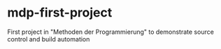 mdp-first-project
=================

First project in "Methoden der Programmierung" to demonstrate source control and build automation
